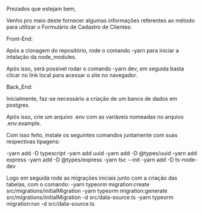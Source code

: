 Prezados que estejam bem,

Venho pro meio deste fornecer algumas informações referentes ao método para utilizar o Formulário de Cadastro de Clientes:

Front-End:

Após a clonagem do repositório, rode o comando -yarn para iniciar a intalação da node_modules.

Após isso, será possivel rodar o comando -yarn dev, em seguida basta clicar no link local para acessar o site no navegador.

Back_End:

Inicialmente, faz-se necessário a criação de um banco de dados em postgres.

Após isso, crie um arquivo .env com as variáveis nomeadas no arquivo .env.example.

Com isso feito, instale os seguintes comandos juntamente com suas respectivas tipagens:

-yarn add -D typescript
-yarn add uuid
-yarn add -D @types/uuid
-yarn add express
-yarn add -D @types/express
-yarn tsc --init
-yarn add -D ts-node-dev

Logo em seguida rode as migrações iniciais junto com a criação das tabelas, com o comando:
-yarn typeorm migration:create src/migrations/initialMigration
-yarn typeorm migration:generate src/migrations/initialMigration -d src/data-source.ts
-yarn typeorm migration:run -d src/data-source.ts

